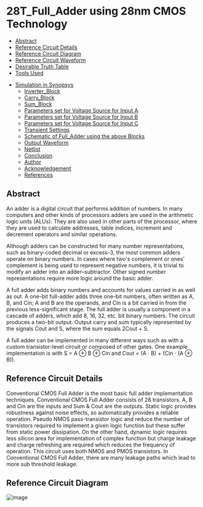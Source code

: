 # 28T_Full_Adder using 28nm CMOS Technology
  * [Abstract](#abstract)
  * [Reference Circuit Details](#reference-circuit-details)
  * [Reference Circuit Diagram](#reference-circuit-diagram)
  * [Reference Circuit Waveform](#reference-circuit-waveform)
  * [Desirable Truth Table](#desirable-truth-table)
  * [Tools Used](#tools-used)
- [Simulation in Synopsys](#simulation-in-synopsys)
  * [Inverter_Block](#inverter_block)
  * [Carry_Block](#carry_block)
  * [Sum_Block](#sum_block)
  * [Parameters set for Voltage Source for Input A](#parameters-set-for-voltage-source-for-input-a)
  * [Parameters set for Voltage Source for Input B](#parameters-set-for-voltage-source-for-input-b)
  * [Parameters set for Voltage Source for Input C](#parameters-set-for-voltage-source-for-input-c)
  * [Transient Settings](#transient-settings)
  * [Schematic of Full_Adder using the above Blocks](#schematic-of-full_adder-using-the-above-blocks)
  * [Output Waveform](#output-waveform)
  * [Netlist](#netlist)
  * [Conclusion](#conclusion)
  * [Author](#author)
  * [Acknowledgement](#acknowlegement)
  * [References](#references)

## Abstract
An adder is a digital circuit that performs addition of numbers. In many computers and other kinds of processors adders are used in the arithmetic logic units (ALUs). They are also used in other parts of the processor, where they are used to calculate addresses, table indices, increment and decrement operators and similar operations.

Although adders can be constructed for many number representations, such as binary-coded decimal or excess-3, the most common adders operate on binary numbers. In cases where two's complement or ones' complement is being used to represent negative numbers, it is trivial to modify an adder into an adder–subtractor. Other signed number representations require more logic around the basic adder.

A full adder adds binary numbers and accounts for values carried in as well as out. A one-bit full-adder adds three one-bit numbers, often written as A, B, and Cin; A and B are the operands, and Cin is a bit carried in from the previous less-significant stage. The full adder is usually a component in a cascade of adders, which add 8, 16, 32, etc. bit binary numbers. The circuit produces a two-bit output. Output carry and sum typically represented by the signals Cout and S, where the sum equals 2Cout + S.

A full adder can be implemented in many different ways such as with a custom transistor-level circuit or composed of other gates. One example implementation is with S = A ⊕ B ⊕ Cin and Cout = (A ⋅ B) + (Cin ⋅ (A ⊕ B)).

## Reference Circuit Details

Conventional CMOS Full Adder is the most basic full adder implementation techniques. Conventional CMOS Full Adder consists of 28 transistors. A, B and Cin are the inputs and Sum & Cout are the outputs. Static logic provides robustness against noise effects, so automatically provides a reliable operation. Pseudo NMOS pass-transistor logic and reduce the number of transistors required to implement a given logic function but these suffer from static power dissipation. On the other hand, dynamic logic requires less silicon area for implementation of complex function but charge leakage and charge refreshing are required which reduces the frequency of operation. This circuit uses both NMOS and PMOS transistors. In Conventional CMOS Full Adder, there are many leakage paths which lead to more sub threshold leakage.

## Reference Circuit Diagram
![image](https://user-images.githubusercontent.com/93763657/155788874-5a8cec99-159a-4ec4-8b76-b69078528177.png)



